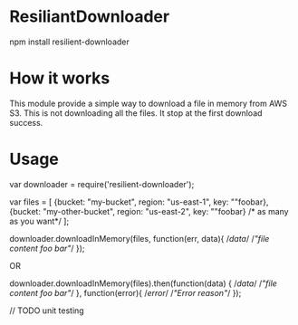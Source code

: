 # ResiliantDownloader
 npm install resilient-downloader

# How it works

This module provide a simple way to download a file in memory from AWS S3.
This is not downloading all the files. It stop at the first download success.

# Usage

var downloader = require('resilient-downloader');

var files = [
    {bucket: "my-bucket", region: "us-east-1", key: ""foobar},
    {bucket: "my-other-bucket", region: "us-east-2", key: ""foobar}
    /* as many as you want*/
];

downloader.downloadInMemory(files, function(err, data){
    /*data*/
    /*"file content foo bar"*/
});

 OR

downloader.downloadInMemory(files).then(function(data) {
    /*data*/
    /*"file content foo bar"*/
}, function(error){
    /*error*/
    /*"Error reason"*/
});

// TODO
unit testing